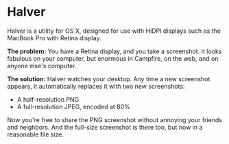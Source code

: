 Halver
======

Halver is a utility for OS X, designed for use with HiDPI displays such as the MacBook Pro with Retina display.

**The problem:** You have a Retina display, and you take a screenshot. It looks fabulous on your computer, but enormous in Campfire, on the web, and on anyone else's computer.

**The solution:** Halver watches your desktop. Any time a new screenshot appears, it automatically replaces it with two new screenshots:

* A half-resolution PNG
* A full-resolution JPEG, encoded at 80%

Now you're free to share the PNG screenshot without annoying your friends and neighbors. And the full-size screenshot is there too, but now in a reasonable file size.